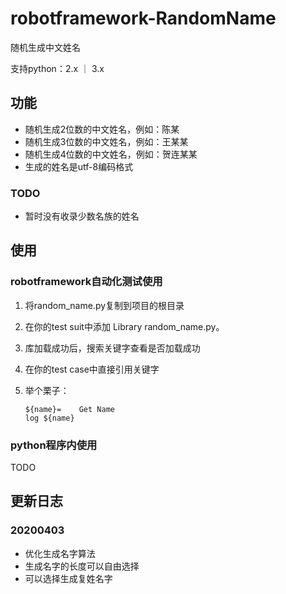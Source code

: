 # robotframework-RandomName

随机生成中文姓名

支持python：2.x ｜ 3.x

##  功能

- 随机生成2位数的中文姓名，例如：陈某
- 随机生成3位数的中文姓名，例如：王某某
- 随机生成4位数的中文姓名，例如：贺连某某
- 生成的姓名是utf-8编码格式

### TODO

- 暂时没有收录少数名族的姓名


## 使用

### robotframework自动化测试使用

1. 将random_name.py复制到项目的根目录
2. 在你的test suit中添加 Library random_name.py。
3. 库加载成功后，搜索关键字查看是否加载成功
4. 在你的test case中直接引用关键字
5. 举个栗子：

    ```
    ${name}=	Get Name
    log	${name}
    ```


### python程序内使用

TODO

## 更新日志

### 20200403

- 优化生成名字算法
- 生成名字的长度可以自由选择
- 可以选择生成复姓名字